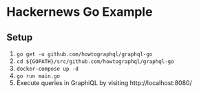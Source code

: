 # Hackernews Go Example

## Setup
1. `go get -u github.com/howtographql/graphql-go`
2. `cd ${GOPATH}/src/github.com/howtographql/graphql-go`
3. `docker-compose up -d`
4. `go run main.go`
5. Execute queries in GraphiQL by visiting http://localhost:8080/
